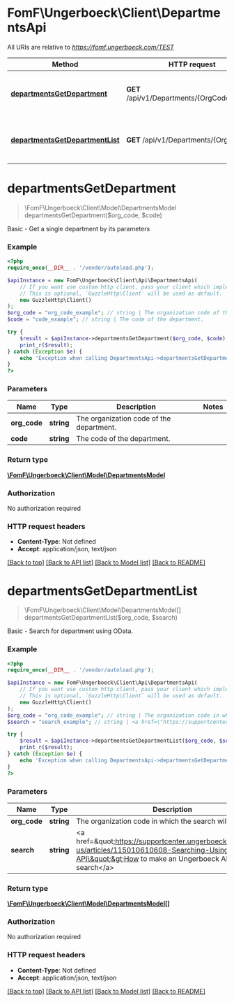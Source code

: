 # FomF\Ungerboeck\Client\DepartmentsApi

All URIs are relative to *https://fomf.ungerboeck.com/TEST*

Method | HTTP request | Description
------------- | ------------- | -------------
[**departmentsGetDepartment**](DepartmentsApi.md#departmentsGetDepartment) | **GET** /api/v1/Departments/{OrgCode}/{Code} | Basic - Get a single department by its parameters
[**departmentsGetDepartmentList**](DepartmentsApi.md#departmentsGetDepartmentList) | **GET** /api/v1/Departments/{OrgCode} | Basic - Search for department using OData.


# **departmentsGetDepartment**
> \FomF\Ungerboeck\Client\Model\DepartmentsModel departmentsGetDepartment($org_code, $code)

Basic - Get a single department by its parameters

### Example
```php
<?php
require_once(__DIR__ . '/vendor/autoload.php');

$apiInstance = new FomF\Ungerboeck\Client\Api\DepartmentsApi(
    // If you want use custom http client, pass your client which implements `GuzzleHttp\ClientInterface`.
    // This is optional, `GuzzleHttp\Client` will be used as default.
    new GuzzleHttp\Client()
);
$org_code = "org_code_example"; // string | The organization code of the department.
$code = "code_example"; // string | The code of the department.

try {
    $result = $apiInstance->departmentsGetDepartment($org_code, $code);
    print_r($result);
} catch (Exception $e) {
    echo 'Exception when calling DepartmentsApi->departmentsGetDepartment: ', $e->getMessage(), PHP_EOL;
}
?>
```

### Parameters

Name | Type | Description  | Notes
------------- | ------------- | ------------- | -------------
 **org_code** | **string**| The organization code of the department. |
 **code** | **string**| The code of the department. |

### Return type

[**\FomF\Ungerboeck\Client\Model\DepartmentsModel**](../Model/DepartmentsModel.md)

### Authorization

No authorization required

### HTTP request headers

 - **Content-Type**: Not defined
 - **Accept**: application/json, text/json

[[Back to top]](#) [[Back to API list]](../../README.md#documentation-for-api-endpoints) [[Back to Model list]](../../README.md#documentation-for-models) [[Back to README]](../../README.md)

# **departmentsGetDepartmentList**
> \FomF\Ungerboeck\Client\Model\DepartmentsModel[] departmentsGetDepartmentList($org_code, $search)

Basic - Search for department using OData.

### Example
```php
<?php
require_once(__DIR__ . '/vendor/autoload.php');

$apiInstance = new FomF\Ungerboeck\Client\Api\DepartmentsApi(
    // If you want use custom http client, pass your client which implements `GuzzleHttp\ClientInterface`.
    // This is optional, `GuzzleHttp\Client` will be used as default.
    new GuzzleHttp\Client()
);
$org_code = "org_code_example"; // string | The organization code in which the search will take place
$search = "search_example"; // string | <a href=\"https://supportcenter.ungerboeck.com/hc/en-us/articles/115010610608-Searching-Using-the-API\">How to make an Ungerboeck API search</a>

try {
    $result = $apiInstance->departmentsGetDepartmentList($org_code, $search);
    print_r($result);
} catch (Exception $e) {
    echo 'Exception when calling DepartmentsApi->departmentsGetDepartmentList: ', $e->getMessage(), PHP_EOL;
}
?>
```

### Parameters

Name | Type | Description  | Notes
------------- | ------------- | ------------- | -------------
 **org_code** | **string**| The organization code in which the search will take place |
 **search** | **string**| &lt;a href&#x3D;\&quot;https://supportcenter.ungerboeck.com/hc/en-us/articles/115010610608-Searching-Using-the-API\&quot;&gt;How to make an Ungerboeck API search&lt;/a&gt; |

### Return type

[**\FomF\Ungerboeck\Client\Model\DepartmentsModel[]**](../Model/DepartmentsModel.md)

### Authorization

No authorization required

### HTTP request headers

 - **Content-Type**: Not defined
 - **Accept**: application/json, text/json

[[Back to top]](#) [[Back to API list]](../../README.md#documentation-for-api-endpoints) [[Back to Model list]](../../README.md#documentation-for-models) [[Back to README]](../../README.md)

